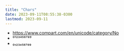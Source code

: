 ```yaml
---
title: "Chars"
date: 2023-09-11T08:55:38-0300
lastmod: 2023-09-11
---
```

- https://www.compart.com/en/unicode/category/No
- ⁰¹²³⁴⁵⁶⁷⁸⁹
- ₀₁₂₃₄₅₆₇₈₉